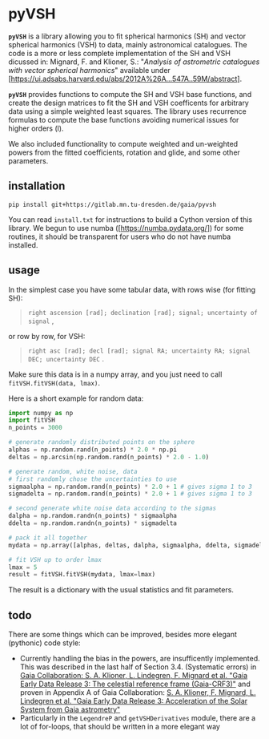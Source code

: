 # pyVSH
**`pyVSH`** is a library allowing you to fit spherical harmonics (SH) and vector spherical harmonics (VSH) to data, mainly astronomical catalogues.
The code is a more or less complete implementation of the SH and VSH dicussed in: 
Mignard, F. and Klioner, S.: "*Analysis of astrometric catalogues with vector spherical harmonics*" 
available under [https://ui.adsabs.harvard.edu/abs/2012A%26A...547A..59M/abstract].

**`pyVSH`** provides functions to compute the SH and VSH base functions, and create the design matrices to fit the SH and VSH coefficents for
arbitrary data using a simple weighted least squares. The library uses recurrence formulas to compute the base functions avoiding numerical
issues for higher orders (l).

We also included functionality to compute weighted and un-weighted powers from the fitted coefficients, rotation and glide, and some other parameters.

## installation
```
pip install git+https://gitlab.mn.tu-dresden.de/gaia/pyvsh
```

You can read `install.txt` for instructions to build a Cython version of this library.
We begun to use numba ([https://numba.pydata.org/]) for some routines, it should be transparent for users who do not have numba installed.


## usage
In the simplest case you have some tabular data, with rows wise (for fitting SH):
> `right ascension [rad]; declination [rad]; signal; uncertainty of signal` ,

or row by row, for VSH:
> `right asc [rad]; decl [rad]; signal RA; uncertainty RA; signal DEC; uncertainty DEC` .

Make sure this data is in a numpy array, and you just need to call `fitVSH.fitVSH(data, lmax)`.

Here is a short example for random data:
```python
import numpy as np
import fitVSH
n_points = 3000

# generate randomly distributed points on the sphere
alphas = np.random.rand(n_points) * 2.0 * np.pi
deltas = np.arcsin(np.random.rand(n_points) * 2.0 - 1.0)

# generate random, white noise, data
# first randomly chose the uncertainties to use
sigmaalpha = np.random.rand(n_points) * 2.0 + 1 # gives sigma 1 to 3
sigmadelta = np.random.rand(n_points) * 2.0 + 1 # gives sigma 1 to 3

# second generate white noise data according to the sigmas
dalpha = np.random.randn(n_points) * sigmaalpha
ddelta = np.random.randn(n_points) * sigmadelta

# pack it all together
mydata = np.array([alphas, deltas, dalpha, sigmaalpha, ddelta, sigmadelta]).T

# fit VSH up to order lmax
lmax = 5
result = fitVSH.fitVSH(mydata, lmax=lmax)
```

The result is a dictionary with the usual statistics and fit parameters.

## todo
There are some things which can be improved, besides more elegant (pythonic) code style:
- Currently handling the bias in the powers, are insufficently implemented. This was described in the last half of Section 3.4. (Systematic errors) in [Gaia Collaboration: S. A. Klioner, L. Lindegren, F. Mignard et al. "Gaia Early Data Release 3: The celestial reference frame (Gaia-CRF3)"](https://www.aanda.org/articles/aa/full_html/2022/11/aa43483-22/aa43483-22.html) and proven in Appendix A of Gaia Collaboration: [S. A. Klioner, F. Mignard, L. Lindegren et al. "Gaia Early Data Release 3: Acceleration of the Solar System from Gaia astrometry"](https://www.aanda.org/articles/aa/full_html/2021/05/aa39734-20/aa39734-20.html)
- Particularly in the `LegendreP` and `getVSHDerivatives` module, there are a lot of for-loops, that should be written in a more elegant way

